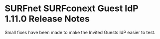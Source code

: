 # SURFnet SURFconext Guest IdP 1.11.0 Release Notes #

Small fixes have been made to make the Invited Guests IdP easier to test.
